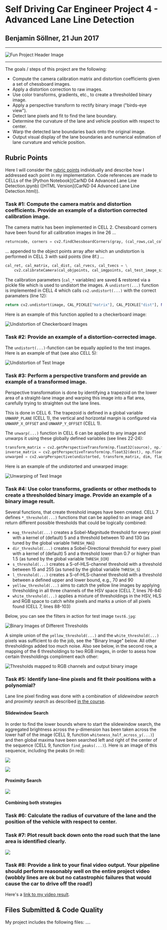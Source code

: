 # Self Driving Car Engineer Project 4 - Advanced Lane Line Detection
## Benjamin Söllner, 21 Jun 2017

---

![Fun Project Header Image](project_carnd_4_finding_lane_lines_400.png)

---

The goals / steps of this project are the following:

* Compute the camera calibration matrix and distortion coefficients given a set of chessboard images.
* Apply a distortion correction to raw images.
* Use color transforms, gradients, etc., to create a thresholded binary image.
* Apply a perspective transform to rectify binary image ("birds-eye view").
* Detect lane pixels and fit to find the lane boundary.
* Determine the curvature of the lane and vehicle position with respect to center.
* Warp the detected lane boundaries back onto the original image.
* Output visual display of the lane boundaries and numerical estimation of lane curvature and vehicle position.

## Rubric Points
Here I will consider the [rubric points](https://review.udacity.com/#!/rubrics/571/view) individually and describe how I addressed each point in my implementation. Code references are made to CELLs of the [Python Notebook](CarND 04 Advanced Lane Line Detection.ipynb) ([HTML Version](CarND 04 Advanced Lane Line Detection.html)).

### Task #1: Compute the camera matrix and distortion coefficients. Provide an example of a distortion corrected calibration image.

The camera matrix has been implemented in CELL 2. Chessboard corners have been found for all calibration images in line 26 ...
```python
returncode, corners = cv2.findChessboardCorners(gray, (cal_rows,cal_cols), None)
```
... appended to the object points array after which an undistortion is performed in CELL 3 with said points (line 8f.) ...
```python
cal_ret, cal_matrix, cal_dist, cal_rvecs, cal_tvecs = \
    cv2.calibrateCamera(cal_objpoints, cal_imgpoints, cal_test_image_size, None, None)
```

The calibration parameters (```cal_*``` variables) are saved & restored via a pickle file which is used to undistort the images. A ```undistort(...)``` function is implemented in CELL 4 which calls ```cv2.undistort(...)``` with the correct paramaters (line 12):
```python
return cv2.undistort(image, CAL_PICKLE["matrix"], CAL_PICKLE["dist"], None, CAL_PICKLE["matrix"])
```

Here is an example of this function applied to a checkerboard image:

![Undistortion of Checkerboard Images](writeup_images/task_1_undistortion_checkerboard.png)

### Task #2: Provide an example of a distortion-corrected image.

The ```undistort(...)```-function can be equally applied to the test images. Here is an example of that (see also CELL 5):

![Undistortion of Test Image](writeup_images/task_2_undistortion_image.png)

### Task #3: Perform a perspective transform and provide an example of a transformed image.

Perspective transformation is done by identifying a trapezoid on the lower area of a straight-lane image and warping this image into a flat area, carefully trying to straighten out the lane lines.

This is done in CELL 6. The trapezoid is defined in a global variable ```UNWARP_PLANE``` (CELL 1), the vertical and horizontal margin is configured via ```UNWARP_X_OFFSET``` and ```UNWARP_Y_OFFSET``` (CELL 1).  

The ```unwarp(...)``` function in CELL 6 can be applied to any image and unwarps it using these globally defined variables (see lines 22-24):

```python
transform_matrix = cv2.getPerspectiveTransform(np.float32(source), np.float32(dest))
inverse_matrix = cv2.getPerspectiveTransform(np.float32(dest), np.float32(source))
unwarped = cv2.warpPerspective(undistorted, transform_matrix, dim, flags=cv2.INTER_LINEAR)
```

Here is an example of the undistorted and unwarped image:

![Unwarping of Test Image](writeup_images/task_3_unwarping.png)

### Task #4: Use color transforms, gradients or other methods to create a thresholded binary image. Provide an example of a binary image result.

Several functions, that create threshold images have been created. CELL 7 defines ```*_threshold(...)``` functions that can be applied to an image and return different possible thresholds that could be logically combined:

* ```mag_threshold(...)``` creates a Sobel-Magnitude threshold for every pixel with a kernel of (default) 5 and a threshold between 10 and 130 (as tuned by the global variable ```THRESH_MAG```)
* ```dir_threshold(...)``` creates a Sobel-Directional threshold for every pixel with a kernel of (default) 5 and a threshold lower than 0.7 or higher than 1.5 (as tuned by the global variable ```THRESH_DIR```)
* ```s_threshold(...)``` creates a S-of-HLS-channel threshold with a threshold between 15 and 255 (as tuned by the global variable ```THRESH_S```)
* ```l_threshold(...)``` creates a S-of-HLS-channel threshold with a threshold between a defined upper and lower bound, e.g., 70 and 90
* ```yellow_threshold(...)``` aims to catch the yellow line images by applying thresholding in all three channels of the HSV space (CELL 7, lines 76-84)
* ```white_threshold(...)``` applies a mixture of thresholdings in the HSV, HLS and RGB space to catch white pixels and marks a union of all pixels found (CELL 7, lines 88-103)

Below, you can see the filters in action for test image ```test6.jpg```:

![Binary Images of Different Thresholds](writeup_images/task_4_thresholds.png)

A simple union of the ```yellow_threshold(...)``` and the ```white_threshold(...)``` pixels was sufficient to do the job, see the "Binary Image" below. All other thresholdings added too much noise. Also see below, in the second row, a mapping of the 6 thresholdings to two RGB images, in order to asess how certain thresholdings compliment each other:

![Thresholds mapped to RGB channels and output binary image](writeup_images/task_4_thresholds_channels.png)

### Task #5: Identify lane-line pixels and fit their positions with a polynomial?

Lane line pixel finding was done with a combination of *slidewindow search* and *proximity search* as described [in the course](https://classroom.udacity.com/nanodegrees/nd013/parts/fbf77062-5703-404e-b60c-95b78b2f3f9e/modules/2b62a1c3-e151-4a0e-b6b6-e424fa46ceab/lessons/40ec78ee-fb7c-4b53-94a8-028c5c60b858/concepts/c41a4b6b-9e57-44e6-9df9-7e4e74a1a49a).

#### Slidewindow Search

In order to find the lower bounds where to start the slidewindow search, the aggregated brightness across the y-dimension has been taken across the lower half of the image (CELL 9, function ```whiteness_half_across_y(...)```) and then global maxima have been searched left and right of the center of the sequence (CELL 9, function ```find_peaks(...)```). Here is an image of this sequence, including the peaks (in red):

![](writeup_images/task_5_find_lane_line_base.png)

![](writeup_images/task_5_slidewindow_search.png)

#### Proximity Search

![](writeup_images/task_5_proximity_search.png)

#### Combining both strategies

### Task #6: Calculate the radius of curvature of the lane and the position of the vehicle with respect to center.

### Task #7: Plot result back down onto the road such that the lane area is identified clearly.

![](writeup_images/task_7_plot_lane.png)

### Task #8: Provide a link to your final video output. Your pipeline should perform reasonably well on the entire project video (wobbly lines are ok but no catastrophic failures that would cause the car to drive off the road!)

Here's a [link to my video result](./project_video_output.mp4).

## Files Submitted & Code Quality

My project includes the following files:
....

